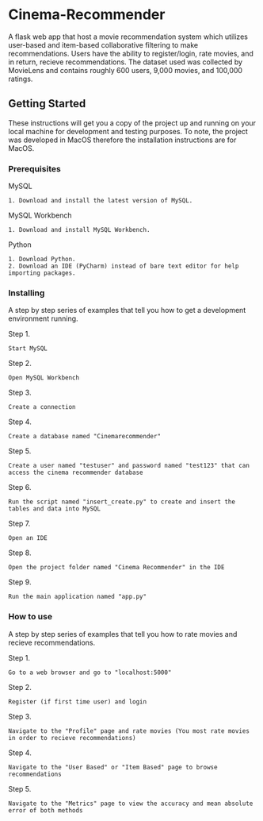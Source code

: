 # Cinema-Recommender
A flask web app that host a movie recommendation system which utilizes user-based and item-based collaborative filtering 
to make recommendations. Users have the ability to register/login, rate movies, and in return, recieve recommendations.
The dataset used was collected by MovieLens and contains roughly 600 users, 9,000 movies, and 100,000 ratings.

## Getting Started
These instructions will get you a copy of the project up and running on your local machine for development and testing purposes. 
To note, the project was developed in MacOS therefore the installation instructions are for MacOS.

### Prerequisites
MySQL
```
1. Download and install the latest version of MySQL.
```

MySQL Workbench
```
1. Download and install MySQL Workbench.
```

Python
```
1. Download Python.
2. Download an IDE (PyCharm) instead of bare text editor for help importing packages. 
```

### Installing

A step by step series of examples that tell you how to get a development environment running.

Step 1.

```
Start MySQL
```

Step 2.  

```
Open MySQL Workbench
```

Step 3.

```
Create a connection
```

Step 4.

```
Create a database named "Cinemarecommender"
```

Step 5.

```
Create a user named "testuser" and password named "test123" that can access the cinema recommender database
```

Step 6.

```
Run the script named "insert_create.py" to create and insert the tables and data into MySQL
```

Step 7.

```
Open an IDE 
```

Step 8.

```
Open the project folder named "Cinema Recommender" in the IDE
```

Step 9.

```
Run the main application named "app.py"
```

### How to use

A step by step series of examples that tell you how to rate movies and recieve recommendations.


Step 1.

```
Go to a web browser and go to "localhost:5000"
```

Step 2.

```
Register (if first time user) and login
```

Step 3.

```
Navigate to the "Profile" page and rate movies (You most rate movies in order to recieve recommendations)
```

Step 4.

```
Navigate to the "User Based" or "Item Based" page to browse recommendations
```

Step 5.

```
Navigate to the "Metrics" page to view the accuracy and mean absolute error of both methods
```
